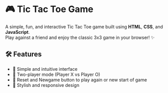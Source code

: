 # 🎮 Tic Tac Toe Game

A simple, fun, and interactive Tic Tac Toe game built using **HTML**, **CSS**, and **JavaScript**.  
Play against a friend and enjoy the classic 3x3 game in your browser! ✨
## 🛠️ Features
- 🎯 Simple and intuitive interface
- 👫 Two-player mode (Player X vs Player O)
- 🔄 Reset and Newgame button to play again or new start of game
- 🎨 Stylish and responsive design
